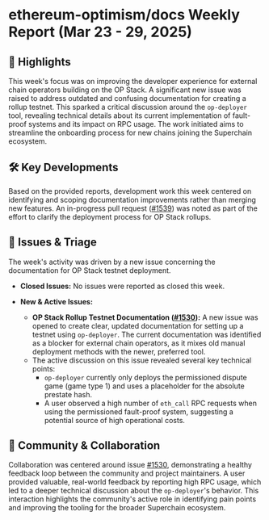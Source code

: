 # ethereum-optimism/docs Weekly Report (Mar 23 - 29, 2025)

## 🚀 Highlights
This week's focus was on improving the developer experience for external chain operators building on the OP Stack. A significant new issue was raised to address outdated and confusing documentation for creating a rollup testnet. This sparked a critical discussion around the `op-deployer` tool, revealing technical details about its current implementation of fault-proof systems and its impact on RPC usage. The work initiated aims to streamline the onboarding process for new chains joining the Superchain ecosystem.

## 🛠️ Key Developments
Based on the provided reports, development work this week centered on identifying and scoping documentation improvements rather than merging new features. An in-progress pull request ([#1539](https://github.com/ethereum-optimism/docs/pull/1539)) was noted as part of the effort to clarify the deployment process for OP Stack rollups.

## 🐛 Issues & Triage
The week's activity was driven by a new issue concerning the documentation for OP Stack testnet deployment.

- **Closed Issues:** No issues were reported as closed this week.

- **New & Active Issues:**
  - **OP Stack Rollup Testnet Documentation ([#1530](https://github.com/ethereum-optimism/docs/issues/1530)):** A new issue was opened to create clear, updated documentation for setting up a testnet using `op-deployer`. The current documentation was identified as a blocker for external chain operators, as it mixes old manual deployment methods with the newer, preferred tool.
  - The active discussion on this issue revealed several key technical points:
    - `op-deployer` currently only deploys the permissioned dispute game (game type 1) and uses a placeholder for the absolute prestate hash.
    - A user observed a high number of `eth_call` RPC requests when using the permissioned fault-proof system, suggesting a potential source of high operational costs.

## 💬 Community & Collaboration
Collaboration was centered around issue [#1530](https://github.com/ethereum-optimism/docs/issues/1530), demonstrating a healthy feedback loop between the community and project maintainers. A user provided valuable, real-world feedback by reporting high RPC usage, which led to a deeper technical discussion about the `op-deployer`'s behavior. This interaction highlights the community's active role in identifying pain points and improving the tooling for the broader Superchain ecosystem.
